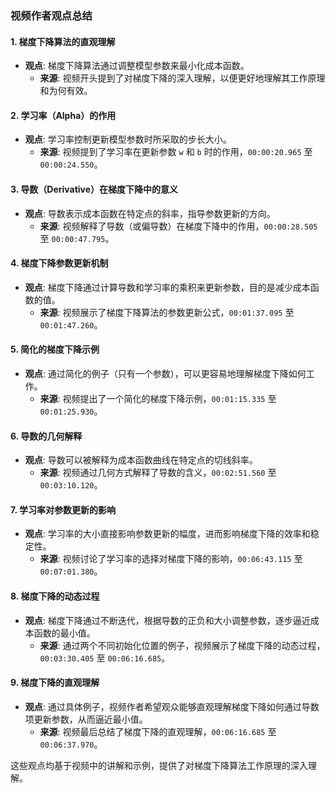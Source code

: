 ### 视频作者观点总结

#### 1. 梯度下降算法的直观理解
- **观点**: 梯度下降算法通过调整模型参数来最小化成本函数。
  - **来源**: 视频开头提到了对梯度下降的深入理解，以便更好地理解其工作原理和为何有效。

#### 2. 学习率（Alpha）的作用
- **观点**: 学习率控制更新模型参数时所采取的步长大小。
  - **来源**: 视频提到了学习率在更新参数 `w` 和 `b` 时的作用，`00:00:20.965` 至 `00:00:24.550`。

#### 3. 导数（Derivative）在梯度下降中的意义
- **观点**: 导数表示成本函数在特定点的斜率，指导参数更新的方向。
  - **来源**: 视频解释了导数（或偏导数）在梯度下降中的作用，`00:00:28.505` 至 `00:00:47.795`。

#### 4. 梯度下降参数更新机制
- **观点**: 梯度下降通过计算导数和学习率的乘积来更新参数，目的是减少成本函数的值。
  - **来源**: 视频展示了梯度下降算法的参数更新公式，`00:01:37.095` 至 `00:01:47.260`。

#### 5. 简化的梯度下降示例
- **观点**: 通过简化的例子（只有一个参数），可以更容易地理解梯度下降如何工作。
  - **来源**: 视频提出了一个简化的梯度下降示例，`00:01:15.335` 至 `00:01:25.930`。

#### 6. 导数的几何解释
- **观点**: 导数可以被解释为成本函数曲线在特定点的切线斜率。
  - **来源**: 视频通过几何方式解释了导数的含义，`00:02:51.560` 至 `00:03:10.120`。

#### 7. 学习率对参数更新的影响
- **观点**: 学习率的大小直接影响参数更新的幅度，进而影响梯度下降的效率和稳定性。
  - **来源**: 视频讨论了学习率的选择对梯度下降的影响，`00:06:43.115` 至 `00:07:01.380`。

#### 8. 梯度下降的动态过程
- **观点**: 梯度下降通过不断迭代，根据导数的正负和大小调整参数，逐步逼近成本函数的最小值。
  - **来源**: 通过两个不同初始化位置的例子，视频展示了梯度下降的动态过程，`00:03:30.405` 至 `00:06:16.685`。

#### 9. 梯度下降的直观理解
- **观点**: 通过具体例子，视频作者希望观众能够直观理解梯度下降如何通过导数项更新参数，从而逼近最小值。
  - **来源**: 视频最后总结了梯度下降的直观理解，`00:06:16.685` 至 `00:06:37.970`。

这些观点均基于视频中的讲解和示例，提供了对梯度下降算法工作原理的深入理解。
